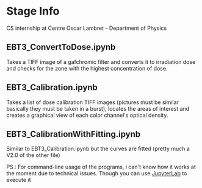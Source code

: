# Stage Info
CS internship at Centre Oscar Lambret - Department of Physics


## EBT3_ConvertToDose.ipynb
Takes a TIFF image of a gafchromic filter and converts it to irradiation dose and checks for the zone with the highest concentration
of dose.


## EBT3_Calibration.ipynb
Takes a list of dose calibration TIFF images (pictures must be similar basically they must be taken in a burst),
locates the areas of interest and creates a graphical view of each color channel's optical density.


## EBT3_CalibrationWithFitting.ipynb
Similar to EBT3_Calibration.ipynb but the curves are fitted (pretty much a V2.0 of the other file)



PS : For command-line usage of the programs, i can't know how it works at the moment due to technical issues. 
Though you can use [JupyterLab](https://jupyter.org/try) to execute it
